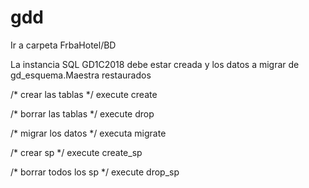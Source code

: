 # gdd

Ir a carpeta FrbaHotel/BD

La instancia SQL GD1C2018 debe estar creada y los datos a migrar de gd_esquema.Maestra restaurados

/* crear las tablas */
execute create

/* borrar las tablas */
execute drop

/* migrar los datos */
executa migrate

/* crear sp */
execute create_sp

/* borrar todos los sp */
execute drop_sp
